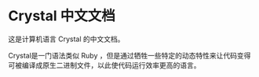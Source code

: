 # Crystal 中文文档

这是计算机语言 Crystal 的中文文档。

Crystal是一门语法类似 Ruby ，但是通过牺牲一些特定的动态特性来让代码变得可被编译成原生二进制文件，以此使代码运行效率更高的语言。
